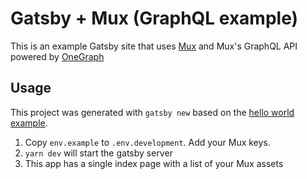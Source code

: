 # Gatsby + Mux (GraphQL example)

This is an example Gatsby site that uses [Mux](https://mux.com/) and Mux's GraphQL API powered by [OneGraph](https://www.onegraph.com/)

## Usage

This project was generated with `gatsby new` based on the [hello world example](https://github.com/gatsbyjs/gatsby-starter-hello-world).

1. Copy `env.example` to `.env.development`. Add your Mux keys.
2. `yarn dev` will start the gatsby server
3. This app has a single index page with a list of your Mux assets
